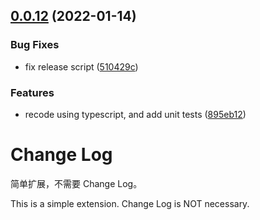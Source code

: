 ## [0.0.12](https://github.com/baaxl9vh/vscode-preview-server/compare/v0.0.11...v0.0.12) (2022-01-14)


### Bug Fixes

* fix release script ([510429c](https://github.com/baaxl9vh/vscode-preview-server/commit/510429cd7ccf253a8d3bc98bc2edb7a80670c40e))


### Features

* recode using typescript, and add unit tests ([895eb12](https://github.com/baaxl9vh/vscode-preview-server/commit/895eb12df7c02887fe176db4bd1e5f5a03c513d7))

# Change Log

简单扩展，不需要 Change Log。

This is a simple extension. Change Log is NOT necessary.
